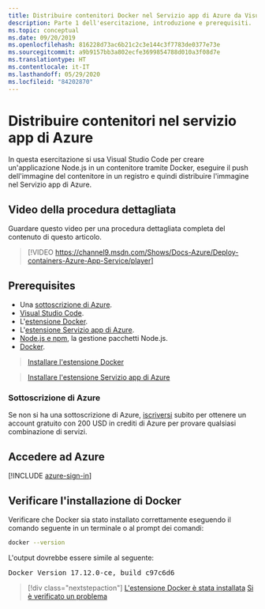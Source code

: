 ```yaml
---
title: Distribuire contenitori Docker nel Servizio app di Azure da Visual Studio Code
description: Parte 1 dell'esercitazione, introduzione e prerequisiti.
ms.topic: conceptual
ms.date: 09/20/2019
ms.openlocfilehash: 816228d73ac6b21c2c3e144c3f7783de0377e73e
ms.sourcegitcommit: a9b9157bb3a802ecfe3699854788d010a3f08d7e
ms.translationtype: HT
ms.contentlocale: it-IT
ms.lasthandoff: 05/29/2020
ms.locfileid: "84202870"
---
```

# <a name="deploy-containers-to-azure-app-service"></a>Distribuire contenitori nel servizio app di Azure

In questa esercitazione si usa Visual Studio Code per creare un'applicazione Node.js in un contenitore tramite Docker, eseguire il push dell'immagine del contenitore in un registro e quindi distribuire l'immagine nel Servizio app di Azure.

## <a name="walkthrough-video"></a>Video della procedura dettagliata

Guardare questo video per una procedura dettagliata completa del contenuto di questo articolo.

> [!VIDEO https://channel9.msdn.com/Shows/Docs-Azure/Deploy-containers-Azure-App-Service/player]

## <a name="prerequisites"></a>Prerequisites

- Una [sottoscrizione di Azure](#azure-subscription).
- [Visual Studio Code](https://code.visualstudio.com/).
- L'[estensione Docker](https://marketplace.visualstudio.com/items?itemName=ms-azuretools.vscode-docker).
- L'[estensione Servizio app di Azure](https://marketplace.visualstudio.com/items?itemName=ms-azuretools.vscode-azureappservice).
- [Node.js e npm](https://nodejs.org/en/download), la gestione pacchetti Node.js.
- [Docker](https://www.docker.com/community-edition).

> <a class="tutorial-install-extension-btn" href="https://marketplace.visualstudio.com/items?itemName=ms-azuretools.vscode-docker">Installare l'estensione Docker</a>

> <a class="tutorial-install-extension-btn" href="https://marketplace.visualstudio.com/items?itemName=ms-azuretools.vscode-azureappservice">Installare l'estensione Servizio app di Azure</a>

### <a name="azure-subscription"></a>Sottoscrizione di Azure

Se non si ha una sottoscrizione di Azure, [iscriversi](https://azure.microsoft.com/free/?utm_source=campaign&utm_campaign=vscode-tutorial-docker-extension&mktingSource=vscode-tutorial-docker-extension) subito per ottenere un account gratuito con 200 USD in crediti di Azure per provare qualsiasi combinazione di servizi.

## <a name="sign-in-to-azure"></a>Accedere ad Azure

[!INCLUDE [azure-sign-in](includes/azure-sign-in.md)]

## <a name="verify-docker-install"></a>Verificare l'installazione di Docker

Verificare che Docker sia stato installato correttamente eseguendo il comando seguente in un terminale o al prompt dei comandi:

```bash
docker --version
```

L'output dovrebbe essere simile al seguente:

<pre>
Docker Version 17.12.0-ce, build c97c6d6
</pre>

> [!div class="nextstepaction"]
> [L'estensione Docker è stata installata](tutorial-vscode-docker-node-02.md) [Si è verificato un problema](https://www.research.net/r/PWZWZ52?tutorial=docker-extension&step=getting-started)
